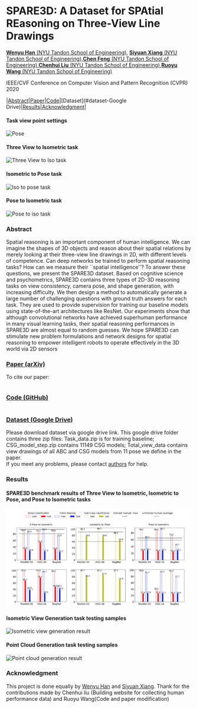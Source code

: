 # SPARE3D: A Dataset for SPAtial REasoning on Three-View Line Drawings

[**Wenyu Han** (NYU Tandon School of Engineering)](https://ai4ce.github.io), [**Siyuan Xiang** (NYU Tandon School of Engineering)](https://ai4ce.github.io),[**Chen Feng** (NYU Tandon School of Engineering)](https://ai4ce.github.io),[**Chenhui Liu** (NYU Tandon School of Engineering)](https://ai4ce.github.io),[**Ruoyu Wang** (NYU Tandon School of Engineering)](https://ai4ce.github.io)

IEEE/CVF Conference on Computer Vision and Pattern Recognition (CVPR) 2020

|[Abstract](#abstract)|[Paper](#paper-arxiv)|[Code](#code-github)|[Dataset](#dataset-Google Drive)|[Results](#results)|[Acknowledgment](#acknowledgment)|
#### Task view point settings 
![Pose](https://github.com/ai4ce/SPARE3D/blob/master/docs/figs/view_point.jpg)
#### Three View to Isometric task 
![Three View to Iso task](https://github.com/ai4ce/SPARE3D/blob/master/docs/figs/Three_view_to_iso.jpg)
#### Isometric to Pose task 
![Iso to pose task](https://github.com/ai4ce/SPARE3D/blob/master/docs/figs/Iso_to_pose.png)
#### Pose to Isometric task 
![Pose to iso task](https://github.com/ai4ce/SPARE3D/blob/master/docs/figs/Pose_to_iso.jpg)

### Abstract
Spatial reasoning is an important component of human intelligence. We can imagine the shapes of 3D objects and reason about their spatial relations by merely looking at their three-view line drawings in 2D, with different levels of competence. Can deep networks be trained to perform spatial reasoning tasks? How can we measure their ``spatial intelligence''? To answer these questions, we present the SPARE3D dataset. Based on cognitive science and psychometrics, SPARE3D contains three types of 2D-3D reasoning tasks on view consistency, camera pose, and shape generation, with increasing difficulty. We then design a method to automatically generate a large number of challenging questions with ground truth answers for each task. They are used to provide supervision for training our baseline models using state-of-the-art architectures like ResNet. Our experiments show that although convolutional networks have achieved superhuman performance in many visual learning tasks, their spatial reasoning performances in SPARE3D are almost equal to random guesses. We hope SPARE3D can stimulate new problem formulations and network designs for spatial reasoning to empower intelligent robots to operate effectively in the 3D world via 2D sensors

### [Paper (arXiv)]()
To cite our paper:

```
```

### [Code (GitHub)](https://github.com/ai4ce/spare3d)

```

``` 
### [Dataset (Google Drive)](https://drive.google.com/open?id=1Mi2KZyKAlUOGYRQTDz3E5nhiXY5GhUB2)
Please download dataset via google drive link. This google drive folder contains three zip files: Task_data.zip is for training baseline; CSG_model_step.zip contains 11149 CSG models; Total_view_data contains view drawings of all ABC and CSG models from 11 pose we define in the paper.   
If you meet any problems, please contact [authors](https://ai4ce.github.io) for help. 

### Results
#### SPARE3D benchmark results of Three View to Isometric, Isometric to Pose, and Pose to Isometric tasks
![Baseline_barchart](https://github.com/ai4ce/SPARE3D/blob/master/docs/figs/baseline_barchart.PNG)
#### Isometric View Generation task testing samples
![Isometric view generation result](https://github.com/ai4ce/SPARE3D/blob/master/docs/figs/Iso_view_generation.PNG)
#### Point Cloud Generation task testing samples
![Point cloud generation result](https://github.com/ai4ce/SPARE3D/blob/master/docs/figs/point_cloud_generation.PNG)


### Acknowledgment
This project is done equally by [Wenyu Han](https://ai4ce.github.io) and [Siyuan Xiang](https://ai4ce.github.io). Thank for the contributions made by Chenhui liu (Building website for collecting human performance data) and Ruoyu Wang(Code and paper modification) 
